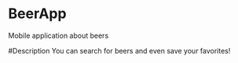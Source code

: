 # BeerApp
Mobile application about beers

#Description
You can search for beers and even save your favorites!

